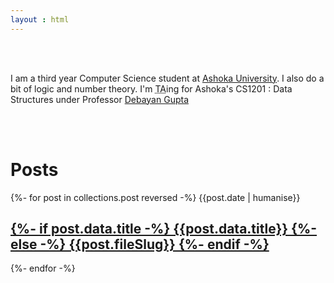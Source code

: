 ```yaml
---
layout : html
---
```

<p style="padding:3rem 0">
I am a third year Computer Science student at <a href="https://www.ashoka.edu.in">Ashoka University</a>. I also do a bit of logic and number theory. I'm <abbr title="Teaching Assistant">TA</abbr>ing for Ashoka's CS1201 : Data Structures under Professor <a href="https://debayangupta.com">Debayan Gupta</a>
</p>
<h1> Posts </h1>

{%- for post in collections.post reversed -%}
  {{post.date | humanise}}
  <a href={{post.url}}>
    <h2 class="post-title">
    {%- if post.data.title -%} 
        {{post.data.title}} 
    {%- else -%} 
        {{post.fileSlug}}
    {%- endif -%}
    </h2>
  </a>
{%- endfor -%}